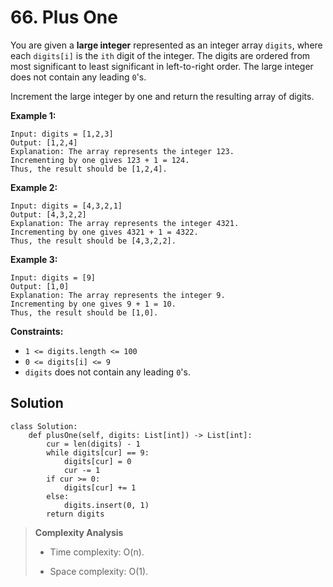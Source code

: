 # 66. Plus One

You are given a **large integer** represented as an integer array `digits`, where each `digits[i]` is the `ith` digit of the integer. The digits are ordered from most significant to least significant in left-to-right order. The large integer does not contain any leading `0`'s.

Increment the large integer by one and return the resulting array of digits.

**Example 1:**

```
Input: digits = [1,2,3]
Output: [1,2,4]
Explanation: The array represents the integer 123.
Incrementing by one gives 123 + 1 = 124.
Thus, the result should be [1,2,4].
```

**Example 2:**

```
Input: digits = [4,3,2,1]
Output: [4,3,2,2]
Explanation: The array represents the integer 4321.
Incrementing by one gives 4321 + 1 = 4322.
Thus, the result should be [4,3,2,2].
```

**Example 3:**

```
Input: digits = [9]
Output: [1,0]
Explanation: The array represents the integer 9.
Incrementing by one gives 9 + 1 = 10.
Thus, the result should be [1,0].
```

**Constraints:**

- `1 <= digits.length <= 100`
- `0 <= digits[i] <= 9`
- `digits` does not contain any leading `0`'s.

## Solution

```python3
class Solution:
    def plusOne(self, digits: List[int]) -> List[int]:
        cur = len(digits) - 1
        while digits[cur] == 9:
            digits[cur] = 0
            cur -= 1
        if cur >= 0:
            digits[cur] += 1
        else:
            digits.insert(0, 1)
        return digits
```

> **Complexity Analysis**
>
> - Time complexity: O(n).
>
> - Space complexity: O(1).
